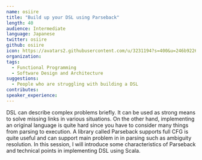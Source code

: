 ```yaml
---
name: osiire
title: "Build up your DSL using Parseback"
length: 40
audience: Intermediate
language: Japanese
twitter: osiire
github: osiire
icon: https://avatars2.githubusercontent.com/u/3231194?s=400&u=246b922692cd7e24dcb518256849f0015fa06b7d&v=4
organization: 
tags:
  - Functional Programming
  - Software Design and Architecture
suggestions:
  - People who are struggling with building a DSL
contributes:
speaker_experience:
---
```

DSL can describe complex problems briefly. It can be used as strong means to solve missing links in various situations. On the other hand, implementing an original language is quite hard since you have to consider many things from parsing to execution. A library called Parseback supports full CFG is quite useful and can support main problem in in parsing such as ambiguity resolution. In this session, I will introduce some characteristics of Parseback and technical points in implementing DSL using Scala.
 
